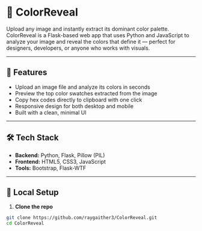 # 🎨 ColorReveal

Upload any image and instantly extract its dominant color palette. ColorReveal is a Flask-based web app that uses Python and JavaScript to analyze your image and reveal the colors that define it — perfect for designers, developers, or anyone who works with visuals.

---

## 🚀 Features

- Upload an image file and analyze its colors in seconds
- Preview the top color swatches extracted from the image
- Copy hex codes directly to clipboard with one click
- Responsive design for both desktop and mobile
- Built with a clean, minimal UI

---

## 🛠️ Tech Stack

- **Backend:** Python, Flask, Pillow (PIL)
- **Frontend:** HTML5, CSS3, JavaScript
- **Tools:** Bootstrap, Flask-WTF

---


## 🧪 Local Setup

1. **Clone the repo**

```bash
git clone https://github.com/raygaither3/ColorReveal.git
cd ColorReveal
